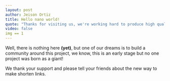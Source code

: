 ```yaml
---
layout: post
author: Jeison Ortiz
title: Hello nano world!
quote: "Thanks for visiting us, we're working hard to produce high quality content for you and also."
video: false
img == 1
---
```

Well, there is nothing here **(yet)**, but one of our dreams is to build a community around this project, we know, this is an early stage but no one project was born as a giant!

We thank your support and please tell your friends about the new way to make shorten links.